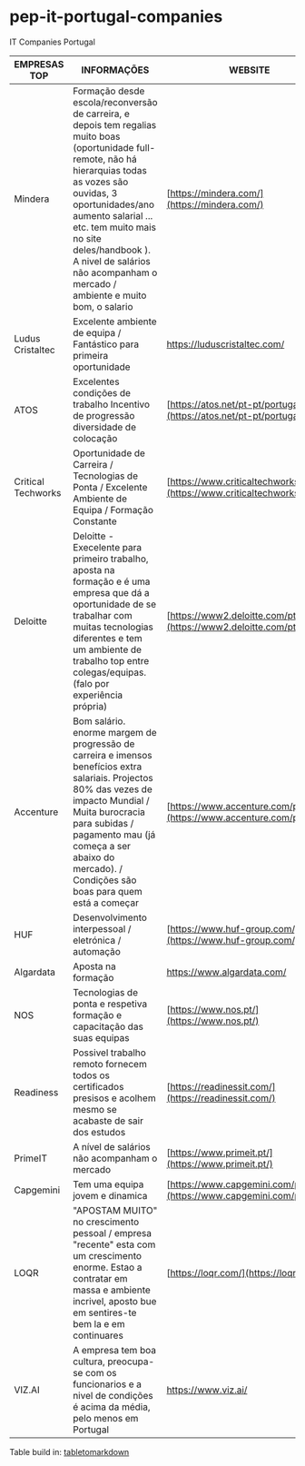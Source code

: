# pep-it-portugal-companies

IT Companies Portugal

| EMPRESAS TOP       | INFORMAÇÕES                                                                                                                                                                                                                                                                                                                     | WEBSITE                                                                      | VOTAÇÕES |
| ------------------ |---------------------------------------------------------------------------------------------------------------------------------------------------------------------------------------------------------------------------------------------------------------------------------------------------------------------------------| ---------------------------------------------------------------------------- | -------- |
| Mindera            | Formação desde escola/reconversão de carreira, e depois tem regalias muito boas (oportunidade full-remote, não há hierarquias todas as vozes são ouvidas, 3 oportunidades/ano aumento salarial ... etc. tem muito mais no site deles/handbook ). A nivel de salários não acompanham o mercado / ambiente e muito bom, o salario | [https://mindera.com/](https://mindera.com/)                                 | 3        |
| Ludus Cristaltec   | Excelente ambiente de equipa / Fantástico para primeira oportunidade                                                                                                                                                                                                                                                            | https://luduscristaltec.com/                                                 | 2        |
| ATOS               | Excelentes condições de trabalho Incentivo de progressão diversidade de colocação                                                                                                                                                                                                                                               | [https://atos.net/pt-pt/portugal](https://atos.net/pt-pt/portugal)           | 2        |
| Critical Techworks | Oportunidade de Carreira / Tecnologias de Ponta / Excelente Ambiente de Equipa / Formação Constante                                                                                                                                                                                                                             | [https://www.criticaltechworks.com/](https://www.criticaltechworks.com/)     | 1        |
| Deloitte           | Deloitte - Execelente para primeiro trabalho, aposta na formação e é uma empresa que dá a oportunidade de se trabalhar com muitas tecnologias diferentes e tem um ambiente de trabalho top entre colegas/equipas. (falo por experiência própria)                                                                                | [https://www2.deloitte.com/pt/pt.html](https://www2.deloitte.com/pt/pt.html) | 1        |
| Accenture          | Bom salário. enorme margem de progressão de carreira e imensos benefícios extra salariais. Projectos 80% das vezes de impacto Mundial / Muita burocracia para subidas / pagamento mau (já começa a ser abaixo do mercado). / Condições são boas para quem está a começar                                                        | [https://www.accenture.com/pt-pt](https://www.accenture.com/pt-pt)           | 1        |
| HUF                | Desenvolvimento interpessoal / eletrónica / automação                                                                                                                                                                                                                                                                           | [https://www.huf-group.com/](https://www.huf-group.com/)                     |          |
| Algardata          | Aposta na formação                                                                                                                                                                                                                                                                                                              | https://www.algardata.com/                                                   |          |
| NOS                | Tecnologias de ponta e respetiva formação e capacitação das suas equipas                                                                                                                                                                                                                                                        | [https://www.nos.pt/](https://www.nos.pt/)                                   |          |
| Readiness          | Possivel trabalho remoto fornecem todos os certificados presisos e acolhem mesmo se acabaste de sair dos estudos                                                                                                                                                                                                                | [https://readinessit.com/](https://readinessit.com/)                         |          |
| PrimeIT            | A nível de salários não acompanham o mercado                                                                                                                                                                                                                                                                                    | [https://www.primeit.pt/](https://www.primeit.pt/)                           |          |
| Capgemini          | Tem uma equipa jovem e dinamica                                                                                                                                                                                                                                                                                                 | [https://www.capgemini.com/pt-en/](https://www.capgemini.com/pt-en/)         |          |
| LOQR               | "APOSTAM MUITO" no crescimento pessoal / empresa "recente" esta com um crescimento enorme. Estao a contratar em massa e ambiente incrivel, aposto bue em sentires-te bem la e em continuares                                                                                                                                    | [https://loqr.com/](https://loqr.com/)                                       |          |
| VIZ.AI             | A empresa tem boa cultura, preocupa-se com os funcionarios e a nivel de condições é acima da média, pelo menos em Portugal                                                                                                                                                                                                      | https://www.viz.ai/                                                          |          |

Table build in: [tabletomarkdown](https://tabletomarkdown.com/convert-spreadsheet-to-markdown/)

